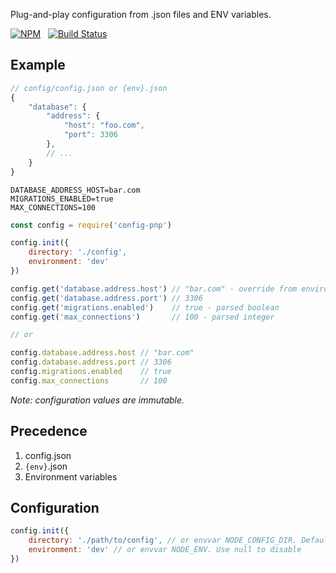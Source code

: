 Plug-and-play configuration from .json files and ENV variables.

[![NPM](https://nodei.co/npm/config-pnp.svg)](https://nodei.co/npm/config-pnp/)&nbsp;&nbsp;
[![Build Status](https://travis-ci.com/marius321967/config-pnp.svg?branch=master)](https://travis-ci.com/marius321967/config-pnp)

## Example

```js
// config/config.json or {env}.json
{
    "database": {
        "address": {
            "host": "foo.com",
            "port": 3306
        },
        // ...
    }
}
```

```
DATABASE_ADDRESS_HOST=bar.com
MIGRATIONS_ENABLED=true
MAX_CONNECTIONS=100
```

```js
const config = require('config-pnp')

config.init({
    directory: './config',
    environment: 'dev'
})

config.get('database.address.host') // "bar.com" - override from environment variable
config.get('database.address.port') // 3306
config.get('migrations.enabled')    // true - parsed boolean
config.get('max_connections')       // 100 - parsed integer

// or

config.database.address.host // "bar.com"
config.database.address.port // 3306
config.migrations.enabled    // true
config.max_connections       // 100
```

*Note: configuration values are immutable.*

## Precedence
1. config.json
2. `{env}`.json
3. Environment variables

## Configuration
```js
config.init({
    directory: './path/to/config', // or envvar NODE_CONFIG_DIR. Default: './config'
    environment: 'dev' // or envvar NODE_ENV. Use null to disable
})
```